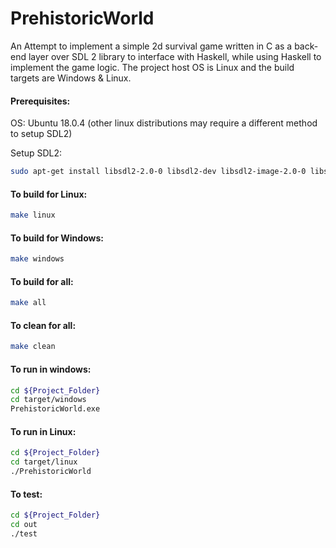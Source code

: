 # PrehistoricWorld
An Attempt to implement a simple 2d survival game written in C as a back-end layer over SDL 2 library to interface with Haskell, while using Haskell to implement the game logic.
The project host OS is Linux and the build targets are Windows & Linux.

#### Prerequisites:

OS: Ubuntu 18.0.4 (other linux distributions may require a different method to setup SDL2)

Setup SDL2: 
```bash
sudo apt-get install libsdl2-2.0-0 libsdl2-dev libsdl2-image-2.0-0 libsdl2-image-dev
```

#### To build for Linux:
```bash
make linux
```
#### To build for Windows:
```bash
make windows
```
#### To build for all:
```bash
make all
```
#### To clean for all:
```bash
make clean
```

#### To run in windows:
```bash
cd ${Project_Folder}
cd target/windows
PrehistoricWorld.exe
```
#### To run in Linux:
```bash
cd ${Project_Folder}
cd target/linux
./PrehistoricWorld
```
#### To test:
```bash
cd ${Project_Folder}
cd out
./test
```

